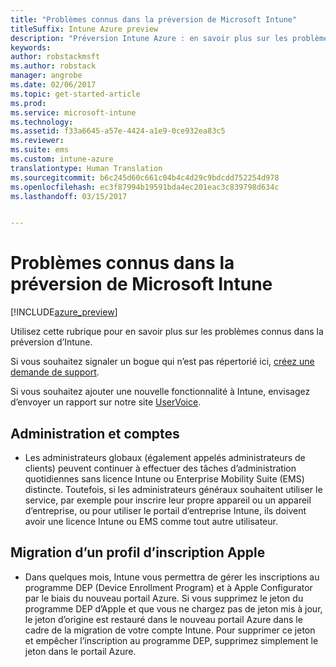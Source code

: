 ```yaml
---
title: "Problèmes connus dans la préversion de Microsoft Intune"
titleSuffix: Intune Azure preview
description: "Préversion Intune Azure : en savoir plus sur les problèmes connus dans la préversion"
keywords: 
author: robstackmsft
ms.author: robstack
manager: angrobe
ms.date: 02/06/2017
ms.topic: get-started-article
ms.prod: 
ms.service: microsoft-intune
ms.technology: 
ms.assetid: f33a6645-a57e-4424-a1e9-0ce932ea83c5
ms.reviewer: 
ms.suite: ems
ms.custom: intune-azure
translationtype: Human Translation
ms.sourcegitcommit: b6c245d60c661c04b4c4d29c9bdcdd752254d978
ms.openlocfilehash: ec3f87994b19591bda4ec201eac3c839798d634c
ms.lasthandoff: 03/15/2017


---
```


# <a name="known-issues-in-the-microsoft-intune-preview"></a>Problèmes connus dans la préversion de Microsoft Intune


[!INCLUDE[azure_preview](../includes/azure_preview.md)]


Utilisez cette rubrique pour en savoir plus sur les problèmes connus dans la préversion d’Intune.

Si vous souhaitez signaler un bogue qui n’est pas répertorié ici, [créez une demande de support](https://docs.microsoft.com/intune/troubleshoot/how-to-get-support-for-microsoft-intune).

Si vous souhaitez ajouter une nouvelle fonctionnalité à Intune, envisagez d’envoyer un rapport sur notre site [UserVoice](https://microsoftintune.uservoice.com/forums/291681-ideas/category/189016-azure-admin-console).

## <a name="administration-and-accounts"></a>Administration et comptes

- Les administrateurs globaux (également appelés administrateurs de clients) peuvent continuer à effectuer des tâches d’administration quotidiennes sans licence Intune ou Enterprise Mobility Suite (EMS) distincte. Toutefois, si les administrateurs généraux souhaitent utiliser le service, par exemple pour inscrire leur propre appareil ou un appareil d’entreprise, ou pour utiliser le portail d’entreprise Intune, ils doivent avoir une licence Intune ou EMS comme tout autre utilisateur.

## <a name="apple-enrollment-profile-migration"></a>Migration d’un profil d’inscription Apple
- Dans quelques mois, Intune vous permettra de gérer les inscriptions au programme DEP (Device Enrollment Program) et à Apple Configurator par le biais du nouveau portail Azure. Si vous supprimez le jeton du programme DEP d’Apple et que vous ne chargez pas de jeton mis à jour, le jeton d’origine est restauré dans le nouveau portail Azure dans le cadre de la migration de votre compte Intune. Pour supprimer ce jeton et empêcher l’inscription au programme DEP, supprimez simplement le jeton dans le portail Azure. 

